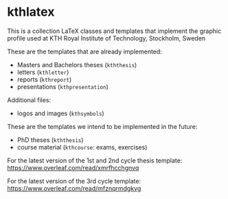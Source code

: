 # kthlatex
This is a collection LaTeX classes and templates that implement the graphic profile used at KTH Royal Institute of Technology, Stockholm, Sweden

These are the templates that are already implemented:
* Masters and Bachelors theses (`kththesis`)
* letters (`kthletter`)
* reports (`kthreport`)
* presentations (`kthpresentation`)

Additional files:
* logos and images (`kthsymbols`)

These are the templates we intend to be implemented in the future:
* PhD theses (`kththesis`)
* course material (`kthcourse`: exams, exercises)

For the latest version of the 1st and 2nd cycle thesis template: https://www.overleaf.com/read/xmrfhcchgnvq

For the latest version of the 3rd cycle template: https://www.overleaf.com/read/mfznqrmdgkvg
